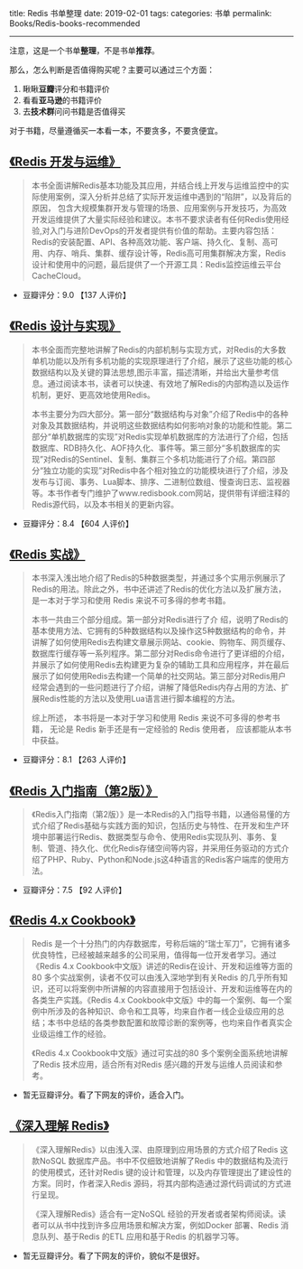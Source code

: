title: Redis 书单整理
date: 2019-02-01
tags:
categories: 书单
permalink: Books/Redis-books-recommended

-------

注意，这是一个书单**整理**，不是书单**推荐**。

那么，怎么判断是否值得购买呢？主要可以通过三个方面：

1. 瞅瞅**豆瓣**评分和书籍评价
2. 看看**亚马逊**的书籍评价
3. 去**技术群**问问书籍是否值得买

对于书籍，尽量遵循买一本看一本，不要贪多，不要贪便宜。

## [《Redis 开发与运维》](https://union-click.jd.com)

> 本书全面讲解Redis基本功能及其应用，并结合线上开发与运维监控中的实际使用案例，深入分析并总结了实际开发运维中遇到的“陷阱”，以及背后的原因， 包含大规模集群开发与管理的场景、应用案例与开发技巧，为高效开发运维提供了大量实际经验和建议。本书不要求读者有任何Redis使用经验,对入门与进阶DevOps的开发者提供有价值的帮助。主要内容包括：Redis的安装配置、API、各种高效功能、客户端、持久化、复制、高可用、内存、哨兵、集群、缓存设计等，Redis高可用集群解决方案，Redis设计和使用中的问题，最后提供了一个开源工具：Redis监控运维云平台CacheCloud。

* 豆瓣评分：9.0 【137 人评价】

## [《Redis 设计与实现》](https://union-click.jd.com)

> 本书全面而完整地讲解了Redis的内部机制与实现方式，对Redis的大多数单机功能以及所有多机功能的实现原理进行了介绍，展示了这些功能的核心数据结构以及关键的算法思想,图示丰富，描述清晰，并给出大量参考信息。通过阅读本书，读者可以快速、有效地了解Redis的内部构造以及运作机制，更好、更高效地使用Redis。
> 
> 本书主要分为四大部分。第一部分“数据结构与对象”介绍了Redis中的各种对象及其数据结构，并说明这些数据结构如何影响对象的功能和性能。第二部分“单机数据库的实现”对Redis实现单机数据库的方法进行了介绍，包括数据库、RDB持久化、AOF持久化、事件等。第三部分“多机数据库的实现”对Redis的Sentinel、复制、集群三个多机功能进行了介绍。第四部分“独立功能的实现”对Redis中各个相对独立的功能模块进行了介绍，涉及发布与订阅、事务、Lua脚本、排序、二进制位数组、慢查询日志、监视器等。本书作者专门维护了www.redisbook.com网站，提供带有详细注释的Redis源代码，以及本书相关的更新内容。

* 豆瓣评分：8.4 【604 人评价】

## [《Redis 实战》](https://union-click.jd.com)

> 本书深入浅出地介绍了Redis的5种数据类型，并通过多个实用示例展示了Redis的用法。除此之外，书中还讲述了Redis的优化方法以及扩展方法，是一本对于学习和使用 Redis 来说不可多得的参考书籍。
> 
> 本书一共由三个部分组成。第一部分对Redis进行了介 绍，说明了Redis的基本使用方法、它拥有的5种数据结构以及操作这5种数据结构的命令，并讲解了如何使用Redis去构建文章展示网站、cookie、购物车、网页缓存、数据库行缓存等一系列程序。第二部分对Redis命令进行了更详细的介绍，并展示了如何使用Redis去构建更为复杂的辅助工具和应用程序，并在最后展示了如何使用Redis去构建一个简单的社交网站。第三部分对Redis用户经常会遇到的一些问题进行了介绍，讲解了降低Redis内存占用的方法、扩展Redis性能的方法以及使用Lua语言进行脚本编程的方法。
> 
> 综上所述， 本书将是一本对于学习和使用 Redis 来说不可多得的参考书籍， 无论是 Redis 新手还是有一定经验的 Redis 使用者， 应该都能从本书中获益。

* 豆瓣评分：8.1 【263 人评价】

## [《Redis 入门指南（第2版）》](https://union-click.jd.com)

> 《Redis入门指南（第2版）》是一本Redis的入门指导书籍，以通俗易懂的方式介绍了Redis基础与实践方面的知识，包括历史与特性、在开发和生产环境中部署运行Redis、数据类型与命令、使用Redis实现队列、事务、复制、管道、持久化、优化Redis存储空间等内容，并采用任务驱动的方式介绍了PHP、Ruby、Python和Node.js这4种语言的Redis客户端库的使用方法。

* 豆瓣评分：7.5 【92 人评价】

## [《Redis 4.x Cookbook》](https://union-click.jd.com)

> Redis 是一个十分热门的内存数据库，号称后端的“瑞士军刀”，它拥有诸多优良特性，已经被越来越多的公司采用，值得每一位开发者学习。通过《Redis 4.x Cookbook中文版》讲述的Redis在设计、开发和运维等方面的80 多个实战案例，读者不仅可以由浅入深地学到有关Redis 的几乎所有知识，还可以将案例中所讲解的内容直接用于包括设计、开发和运维等在内的各类生产实践。《Redis 4.x Cookbook中文版》中的每一个案例、每一个案例中所涉及的各种知识、命令和工具等，均来自作者一线企业级应用的总结；本书中总结的各类参数配置和故障诊断的案例等，也均来自作者真实企业级运维工作的经验。
> 
> 《Redis 4.x Cookbook中文版》通过可实战的80 多个案例全面系统地讲解了Redis 技术应用，适合所有对Redis 感兴趣的开发与运维人员阅读和参考。

* 暂无豆瓣评分。看了下网友的评价，适合入门。

## [《深入理解 Redis》](https://union-click.jd.com)

> 《深入理解Redis》以由浅入深、由原理到应用场景的方式介绍了Redis 这款NoSQL 数据库产品。书中不仅细致地讲解了Redis 中的数据结构及流行的使用模式，还针对Redis 键的设计和管理，以及内存管理提出了建设性的方案。同时，作者深入Redis 源码，将其内部构造通过源代码调试的方式进行呈现。
> 
> 《深入理解Redis》适合有一定NoSQL 经验的开发者或者架构师阅读。读者可以从书中找到许多应用场景和解决方案，例如Docker 部署、Redis 消息队列、基于Redis 的ETL 应用和基于Redis 的机器学习等。

* 暂无豆瓣评分。看了下网友的评价，貌似不是很好。

